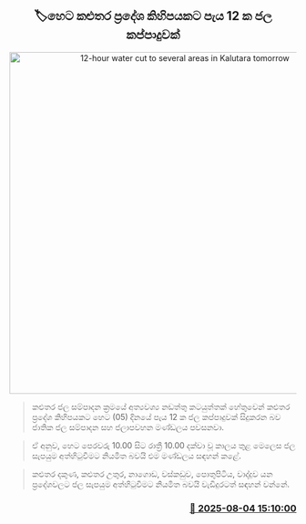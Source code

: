 <p align='center'><b><h2 align='center' title='12-hour water cut to several areas in Kalutara tomorrow'>🏷හෙට කළුතර ප්‍රදේශ කිහිපයකට පැය 12 ක ජල කප්පාදුවක්</h2></b></p>
<p align='center'><img src='https://helakuru.sgp1.cdn.digitaloceanspaces.com/esana/images/lib/water-cut-thumb.jpg' width='600' alt='12-hour water cut to several areas in Kalutara tomorrow'></p>

> කළුතර ජල සම්පාදන ක්‍රමයේ අත්‍යවශ්‍ය නඩත්තු කටයුත්තක් හේතුවෙන් කළුතර ප්‍රදේශ කිහිපයකට හෙට (05) දිනයේ පැය 12 ක ජල කප්පාදුවක් සිදුකරන බව ජාතික ජල සම්පාදන සහ ජලාපවහන මණ්ඩලය පවසනවා.

> ඒ අනුව, හෙට පෙරවරු 10.00 සිට රාත්‍රී 10.00 දක්වා වූ කාලය තුළ මෙලෙස ජල සැපයුම අත්හිටුවීමට නියමිත බවයි එම මණ්ඩලය සඳහන් කළේ.

> කළුතර දකුණ, කළුතර උතුර, නාගොඩ, වස්කඩුව, පොතුපිටිය, වාද්දු​ව යන ප්‍රදේශවලට ජල සැපයුම අත්හිටුවීමට නියමිත බවයි වැඩිදුරටත් සඳහන් වන්නේ.



<h3 align='right'><a href='https://www.helakuru.lk/esana/p/112420/'>📅 2025-08-04 15:10:00</a></h3>
